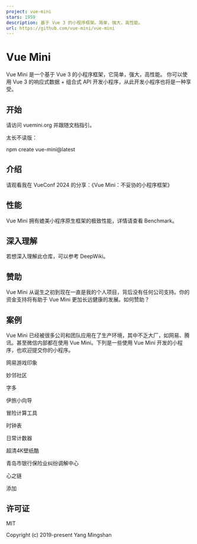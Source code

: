 ```yaml
---
project: vue-mini
stars: 1959
description: 基于 Vue 3 的小程序框架。简单，强大，高性能。
url: https://github.com/vue-mini/vue-mini
---
```


Vue Mini
========

Vue Mini 是一个基于 Vue 3 的小程序框架，它简单，强大，高性能。 你可以使用 Vue 3 的响应式数据 + 组合式 API 开发小程序，从此开发小程序也将是一种享受。

开始
--

请访问 vuemini.org 并跟随文档指引。

太长不读版：

npm create vue-mini@latest

介绍
--

请观看我在 VueConf 2024 的分享：《Vue Mini：不妥协的小程序框架》

性能
--

Vue Mini 拥有媲美小程序原生框架的极致性能，详情请查看 Benchmark。

深入理解
----

若想深入理解此仓库，可以参考 DeepWiki。

赞助
--

Vue Mini 从诞生之初到现在一直是我的个人项目，背后没有任何公司支持。你的资金支持将有助于 Vue Mini 更加长远健康的发展。如何赞助？

案例
--

Vue Mini 已经被很多公司和团队应用在了生产环境，其中不乏大厂，如网易、腾讯。甚至微信内部都在使用 Vue Mini。下列是一些使用 Vue Mini 开发的小程序，也欢迎提交你的小程序。

网易游戏印象

妙邻社区

字多

伊旅小向导

冒险计算工具

时钟表

日常计数器

超清4K壁纸酷

青岛市银行保险业纠纷调解中心

心之链

添加

许可证
---

MIT

Copyright (c) 2019-present Yang Mingshan
